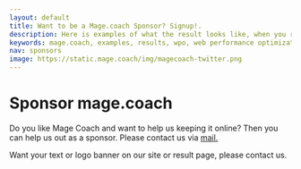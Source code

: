 ```yaml
---
layout: default
title: Want to be a Mage.coach Sponsor? Signup!.
description: Here is examples of what the result looks like, when you run sitespeed.io.
keywords: mage.coach, examples, results, wpo, web performance optimization
nav: sponsors
image: https://static.mage.coach/img/magecoach-twitter.png
---
```


# Sponsor mage.coach


<a href="https://run.mage.coach"><amp-img noloading width="180" height="151" alt="Contribute, make Mage.coach better!" layout="responsive" src="{{site.static-url}}/img/coach/penguin_sponsors.svg"></amp-img></a>

Do you like Mage Coach and want to help us keeping it online? Then you can help us out as a sponsor. Please contact us via <a href="mailto:sponsor@mage.coach?subject=Mage Coach Sponsor&amp;body=I'd love to Sponsor Mage Coach">mail.</a>

Want your text or logo banner on our site or result page, please contact us.

